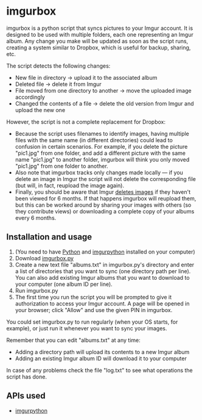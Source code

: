 imgurbox
========

imgurbox is a python script that syncs pictures to your Imgur account. It is designed to be used with multiple folders, each one representing an Imgur album. Any change you make will be updated as soon as the script runs, creating a system similar to Dropbox, which is useful for backup, sharing, etc.

The script detects the following changes:
* New file in directory -> upload it to the associated album
* Deleted file -> delete it from Imgur
* File moved from one directory to another -> move the uploaded image accordingly
* Changed the contents of a file -> delete the old version from Imgur and upload the new one

However, the script is not a complete replacement for Dropbox:
* Because the script uses filenames to identify images, having multiple files with the same name (in different directories) could lead to confusion in certain scenarios. For example, if you delete the picture "pic1.jpg" from one folder, and add a different picture with the same name "pic1.jpg" to another folder, imgurbox will think you only moved "pic1.jpg" from one folder to another.
* Also note that imgurbox tracks only changes made locally — if you delete an image in Imgur the script will not delete the corresponding file (but will, in fact, reupload the image again).
* Finally, you should be aware that Imgur [deletes images](http://imgur.com/faq#long) if they haven't been viewed for 6 months. If that happens imgurbox will reupload them, but this can be worked around by sharing your images with others (so they contribute views) or downloading a complete copy of your albums every 6 months.


Installation and usage
-----------------------
1. (You need to have [Python](https://www.python.org/download) and [imgurpython](https://github.com/Imgur/imgurpython) installed on your computer)
2. Download [imgurbox.py](https://github.com/Winterstark/imgurbox/blob/master/imgurbox.py)
3. Create a new text file "albums.txt" in imgurbox.py's directory and enter a list of directories that you want to sync (one directory path per line). You can also add existing Imgur albums that you want to download to your computer (one album ID per line).
4. Run imgurbox.py
5. The first time you run the script you will be prompted to give it authorization to access your Imgur account. A page will be opened in your browser; click "Allow" and use the given PIN in imgurbox.

You could set imgurbox.py to run regularly (when your OS starts, for example), or just run it whenever you want to sync your images.

Remember that you can edit "albums.txt" at any time:
* Adding a directory path will upload its contents to a new Imgur album
* Adding an existing Imgur album ID will download it to your computer

In case of any problems check the file "log.txt" to see what operations the script has done.


APIs used
----------

* [imgurpython](https://github.com/Imgur/imgurpython)